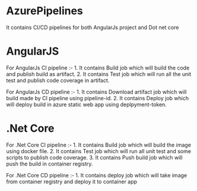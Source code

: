 # AzurePipelines

It contains CI/CD pipelines for both AngularJs project and Dot net core

# AngularJS
For AngularJs CI pipeline :- 1. It contains Build job which will build the code and publish build as artifact.
                            2. It contains Test job which will run all the unit test and publish code coverage in artifact.

For AngularJs CD pipeline :- 1. It contains Download artifact job which will build made by CI pipeline using
                             pipeline-id.
                             2. It contains Deploy job which will deploy build in azure static web app using deplpyment-token.

# .Net Core

For .Net Core CI pipeline :- 1. It contains Build job which will build the image using docker file.
                             2. It contains Test job which will run all unit test and some scripts to publish code coverage.
                             3. It contains Push build job which will push the build in container registry.

For .Net Core CD pipeline :- 1. It contains deploy job which will take image from container registry and deploy it to 
                             container app 
